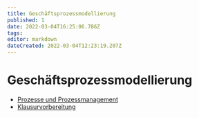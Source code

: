 ```yaml
---
title: Geschäftsprozessmodellierung
published: 1
date: 2022-03-04T16:25:06.786Z
tags: 
editor: markdown
dateCreated: 2022-03-04T12:23:19.207Z
---
```


# Geschäftsprozessmodellierung

- [Prozesse und Prozessmanagement](/fom/semester-4/geschaeftsprozessmodellierung/prozesse-und-prozessmanagement.md)
- [Klausurvorbereitung](/fom/semester-4/geschaeftsprozessmodellierung/klausurvorbereitung.md)
